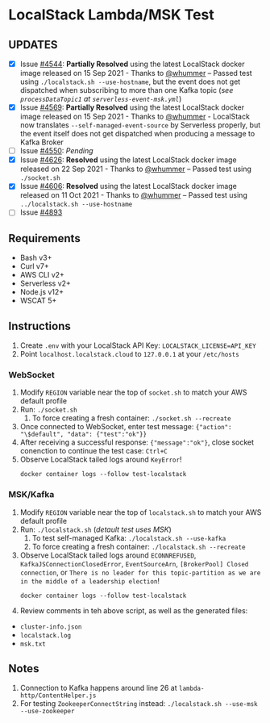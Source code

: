 # LocalStack Lambda/MSK Test

## UPDATES

- [x] Issue [#4544](https://github.com/localstack/localstack/issues/4544): **Partially Resolved** using the latest LocalStack docker image released on 15 Sep 2021 - Thanks to [@whummer](https://github.com/whummer) – Passed test using `./localstack.sh --use-hostname`, but the event does not get dispatched when subscribing to more than one Kafka topic (_see `processDataTopic1` at `serverless-event-msk.yml`_)
- [x] Issue [#4569](https://github.com/localstack/localstack/issues/4569): **Partially Resolved** using the latest LocalStack docker image released on 15 Sep 2021 - Thanks to [@whummer](https://github.com/whummer) - LocalStack now translates `--self-managed-event-source` by Serverless properly, but the event itself does not get dispatched when producing a message to Kafka Broker
- [ ] Issue [#4550](https://github.com/localstack/localstack/issues/4550): _Pending_
- [x] Issue [#4626](https://github.com/localstack/localstack/issues/4626): **Resolved** using the latest LocalStack docker image released on 22 Sep 2021 - Thanks to [@whummer](https://github.com/whummer) – Passed test using `./socket.sh`
- [x] Issue [#4606](https://github.com/localstack/localstack/issues/4606): **Resolved** using the latest LocalStack docker image released on 11 Oct 2021 - Thanks to [@whummer](https://github.com/whummer) – Passed test using `../localstack.sh --use-hostname`
- [ ] Issue [#4893](https://github.com/localstack/localstack/issues/4893)

## Requirements

* Bash v3+
* Curl v7+
* AWS CLI v2+
* Serverless v2+
* Node.js v12+
* WSCAT 5+

## Instructions

1. Create `.env` with your LocalStack API Key: `LOCALSTACK_LICENSE=API_KEY`
2. Point `localhost.localstack.cloud` to `127.0.0.1` at your `/etc/hosts`

### WebSocket

1. Modify `REGION` variable near the top of `socket.sh` to match your AWS default profile
2. Run: `./socket.sh`
    1. To force creating a fresh container: `./socket.sh --recreate`
3. Once connected to WebSocket, enter test message: `{"action": "\$default", "data": {"test":"ok"}}`
4. After receiving a successful response: `{"message":"ok"}`, close socket conenction to continue the test case: `Ctrl+C`
5. Observe LocalStack tailed logs around `KeyError`!
    ```
    docker container logs --follow test-localstack
    ```

### MSK/Kafka

1. Modify `REGION` variable near the top of `localstack.sh` to match your AWS default profile
2. Run: `./localstack.sh` (_detault test uses MSK_)
    1. To test self-managed Kafka: `./localstack.sh --use-kafka`
    2. To force creating a fresh container: `./localstack.sh --recreate`
3. Observe LocalStack tailed logs around `ECONNREFUSED`, `KafkaJSConnectionClosedError`, `EventSourceArn`, `[BrokerPool] Closed connection`, or `There is no leader for this topic-partition as we are in the middle of a leadership election`!
    ```
    docker container logs --follow test-localstack
    ```
4. Review comments in teh above script, as well as the generated files:
  * `cluster-info.json`
  * `localstack.log`
  * `msk.txt`

## Notes

1. Connection to Kafka happens around line 26 at `lambda-http/ContentHelper.js`
2. For testing `ZookeeperConnectString` instead: `./localstack.sh --use-msk --use-zookeeper`
